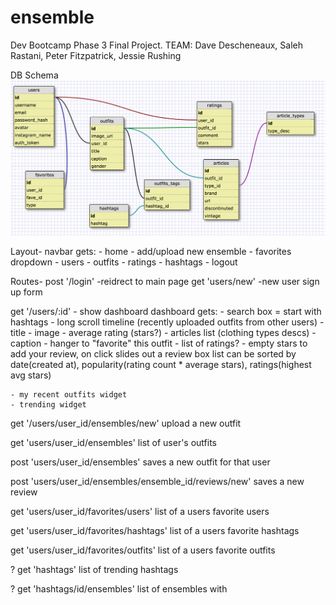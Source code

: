 # ensemble
Dev Bootcamp Phase 3 Final Project.
TEAM: Dave Descheneaux, Saleh Rastani, Peter Fitzpatrick, Jessie Rushing

DB Schema
![db](/schema.png)


Layout-
navbar gets:
	- home
	- add/upload new ensemble
	- favorites dropdown
		- users
		- outfits
		- ratings
		- hashtags
	- logout

Routes-
post '/login' -reidrect to main page
get 'users/new' -new user sign up form

get '/users/:id' - show dashboard
	dashboard gets:
	- search box = start with hashtags
	- long scroll timeline (recently uploaded outfits from other users)
		- title
		- image
		- average rating (stars?)
		- articles list (clothing types descs)
		- caption
		- hanger to "favorite" this outfit
		- list of ratings?
		- empty stars to add your review, on click slides out a review box
	list can be sorted by date(created at), popularity(rating count * average stars), ratings(highest avg stars)

	- my recent outfits widget
	- trending widget

get '/users/user_id/ensembles/new'
	upload a new outfit

get 'users/user_id/ensembles'
	list of user's outfits

post 'users/user_id/ensembles'
	saves a new outfit for that user

post 'users/user_id/ensembles/ensemble_id/reviews/new'
	saves a new review

get 'users/user_id/favorites/users'
	list of a users favorite users

get 'users/user_id/favorites/hashtags'
	list of a users favorite hashtags

get 'users/user_id/favorites/outfits'
	list of a users favorite outfits


? get 'hashtags'
	list of trending hashtags

? get 'hashtags/id/ensembles'
	list of ensembles with
